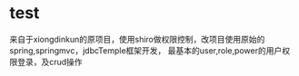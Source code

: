 # test
来自于xiongdinkun的原项目，使用shiro做权限控制，改项目使用原始的spring,springmvc，jdbcTemple框架开发，
最基本的user,role,power的用户权限登录，及crud操作

